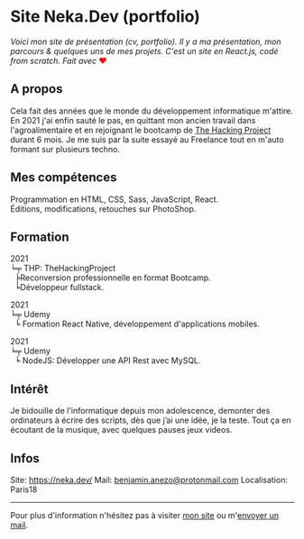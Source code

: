 # Site Neka.Dev (portfolio)

*Voici mon site de présentation (cv, portfolio). Il y a ma présentation, mon parcours & quelques uns de mes projets. C'est un site en React.js, codé from scratch. 
Fait avec* <span style="color:red;">❤</span>

## A propos

Cela fait des années que le monde du développement informatique m'attire. En 2021 j'ai enfin sauté le pas, en quittant mon ancien travail dans l'agroalimentaire et en rejoignant le bootcamp de [The Hacking Project](https://www.thehackingproject.org/) durant 6 mois. Je me suis par la suite essayé au Freelance tout en m'auto formant sur plusieurs techno.

## Mes compétences

Programmation en HTML, CSS, Sass, JavaScript, React.  
Éditions, modifications, retouches sur PhotoShop.

## Formation

2021  
╘╤ THP: TheHackingProject  
      ╞Reconversion professionnelle en format Bootcamp.  
      ╘Développeur fullstack.  
  
2021  
╘╤ Udemy  
      ╘ Formation React Native, développement d'applications mobiles.  
  
2021  
╘╤ Udemy  
      ╘ NodeJS: Développer une API Rest avec MySQL.  
  
## Intérêt
Je bidouille de l'informatique depuis mon adolescence, demonter des ordinateurs à écrire des scripts, dès que j’ai une idée, je la teste. Tout ça en écoutant de la musique, avec quelques pauses jeux videos.

## Infos
Site: https://neka.dev/
Mail: benjamin.anezo@protonmail.com
Localisation: Paris18
___
Pour plus d'information n'hésitez pas à visiter [mon site](https://neka.dev/) ou m'[envoyer un mail](mailto:benjamin.anezo@protonmail.com).
